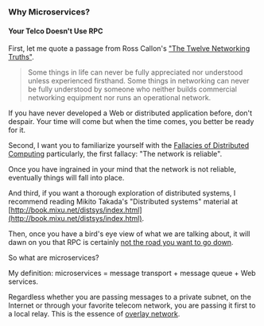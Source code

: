 ### Why Microservices?

#### Your Telco Doesn't Use RPC

First, let me quote a passage from Ross Callon's ["The Twelve Networking Truths"](https://tools.ietf.org/html/rfc1925).

> Some things in life can never be fully appreciated nor understood unless experienced firsthand. Some things in 
networking can never be fully understood by someone who neither builds commercial networking equipment nor runs an 
operational network.

If you have never developed a Web or distributed application before, don't despair. Your time will come but when the 
time comes, you better be ready for it.

Second, I want you to familiarize yourself with the [Fallacies of Distributed Computing](https://en.wikipedia.org/wiki/Fallacies_of_distributed_computing)
particularly, the first fallacy: "The network is reliable".

Once you have ingrained in your mind that the network is not reliable, eventually things will fall into place.

And third, if you want a thorough exploration of distributed systems, I recommend reading Mikito Takada's "Distributed
systems" material at [http://book.mixu.net/distsys/index.html](http://book.mixu.net/distsys/index.html).

Then, once you have a bird's eye view of what we are talking about, it will dawn on you that RPC is certainly [not the 
road you want to go down](https://itjumpstart.wordpress.com/12-rule-app).

So what are microservices?

My definition: microservices = message transport + message queue + Web services.

Regardless whether you are passing messages to a private subnet, on the Internet or through your favorite telecom
network, you are passing it first to a local relay. This is the essence of [overlay network](https://en.wikipedia.org/wiki/Overlay_network).


